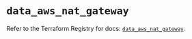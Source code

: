 # `data_aws_nat_gateway`

Refer to the Terraform Registry for docs: [`data_aws_nat_gateway`](https://registry.terraform.io/providers/hashicorp/aws/6.2.0/docs/data-sources/nat_gateway).
